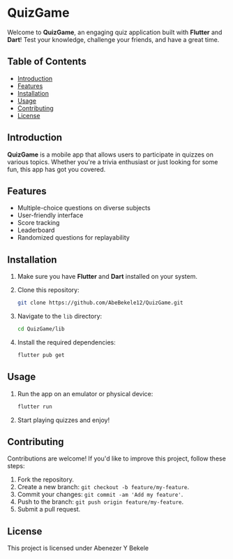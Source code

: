 # QuizGame

Welcome to **QuizGame**, an engaging quiz application built with **Flutter** and **Dart**! Test your knowledge, challenge your friends, and have a great time.

## Table of Contents

- [Introduction](#introduction)
- [Features](#features)
- [Installation](#installation)
- [Usage](#usage)
- [Contributing](#contributing)
- [License](#license)

## Introduction

**QuizGame** is a mobile app that allows users to participate in quizzes on various topics. Whether you're a trivia enthusiast or just looking for some fun, this app has got you covered.

## Features

- Multiple-choice questions on diverse subjects
- User-friendly interface
- Score tracking
- Leaderboard
- Randomized questions for replayability

## Installation

1. Make sure you have **Flutter** and **Dart** installed on your system.
2. Clone this repository:

   ```bash
   git clone https://github.com/AbeBekele12/QuizGame.git
   ```

3. Navigate to the `lib` directory:

   ```bash
   cd QuizGame/lib
   ```

4. Install the required dependencies:

   ```bash
   flutter pub get
   ```

## Usage

1. Run the app on an emulator or physical device:

   ```bash
   flutter run
   ```

2. Start playing quizzes and enjoy!

## Contributing

Contributions are welcome! If you'd like to improve this project, follow these steps:

1. Fork the repository.
2. Create a new branch: `git checkout -b feature/my-feature`.
3. Commit your changes: `git commit -am 'Add my feature'`.
4. Push to the branch: `git push origin feature/my-feature`.
5. Submit a pull request.

## License

This project is licensed under Abenezer Y Bekele

